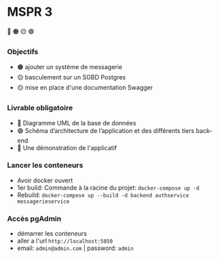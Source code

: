# MSPR 3
🔴 🟠 🟡 🟢

### Objectifs
- 🟠 ajouter un système de messagerie
- 🟡 basculement sur un SGBD Postgres
- 🟡 mise en place d'une documentation Swagger

### Livrable obligatoire
- 🔴 Diagramme UML de la base de données
- 🟢 Schéma d’architecture de l’application et des différents tiers back-end
- 🔴 Une démonstration de l'applicatif

### Lancer les conteneurs
- Avoir docker ouvert
- 1er build: Commande à la racine du projet: `docker-compose up -d`
- Rebuild: `docker-compose up --build -d backend authservice messagerieservice`

### Accès pgAdmin
- démarrer les conteneurs
- aller a l'url `http://localhost:5050`
- email: `admin@admin.com` | password: `admin`
